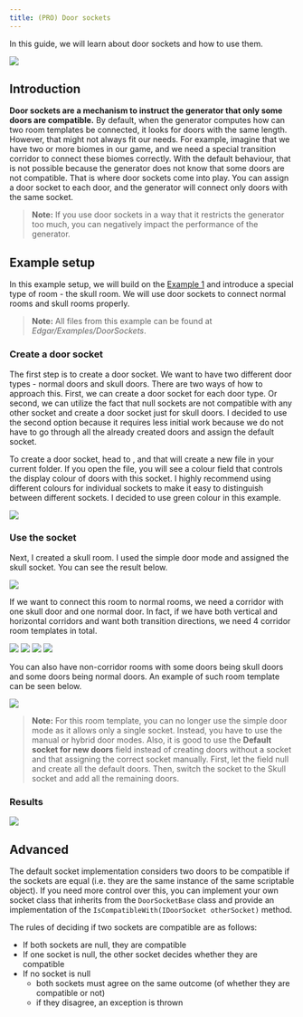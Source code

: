 ```yaml
---
title: (PRO) Door sockets
---
```


In this guide, we will learn about door sockets and how to use them.

<Image src="2d/guides/door_sockets/result2.png" caption="Door sockets used to connect normal rooms and skull rooms with special corridors." />

## Introduction

**Door sockets are a mechanism to instruct the generator that only some doors are compatible.** By default, when the generator computes how can two room templates be connected, it looks for doors with the same length. However, that might not always fit our needs. For example, imagine that we have two or more biomes in our game, and we need a special transition corridor to connect these biomes correctly. With the default behaviour, that is not possible because the generator does not know that some doors are not compatible. That is where door sockets come into play. You can assign a door socket to each door, and the generator will connect only doors with the same socket.

> **Note:** If you use door sockets in a way that it restricts the generator too much, you can negatively impact the performance of the generator.

## Example setup

In this example setup, we will build on the [Example 1](../examples/example-1.md) and introduce a special type of room - the skull room. We will use door sockets to connect normal rooms and skull rooms properly.

> **Note:** All files from this example can be found at *Edgar/Examples/DoorSockets*.

### Create a door socket

The first step is to create a door socket. We want to have two different door types - normal doors and skull doors. There are two ways of how to approach this. First, we can create a door socket for each door type. Or second, we can utilize the fact that null sockets are not compatible with any other socket and create a door socket just for skull doors. I decided to use the second option because it requires less initial work because we do not have to go through all the already created doors and assign the default socket.

To create a door socket, head to <Path path="2d:Door socket" />, and that will create a new file in your current folder. If you open the file, you will see a colour field that controls the display colour of doors with this socket. I highly recommend using different colours for individual sockets to make it easy to distinguish between different sockets. I decided to use green colour in this example.

<Image src="2d/guides/door_sockets/socket.png" caption="Door socket for skull doors" />

### Use the socket

Next, I created a skull room. I used the simple door mode and assigned the skull socket. You can see the result below.

<Image src="2d/guides/door_sockets/skull_room.png" caption="Skull room" />

If we want to connect this room to normal rooms, we need a corridor with one skull door and one normal door. In fact, if we have both vertical and horizontal corridors and want both transition directions, we need 4 corridor room templates in total.

<Gallery cols={2}>
    <Image src="2d/guides/door_sockets/skull_hor_6x1_1.png" />
    <Image src="2d/guides/door_sockets/skull_hor_6x1_2.png" />
    <Image src="2d/guides/door_sockets/skull_ver_1x6_1.png" />
    <Image src="2d/guides/door_sockets/skull_ver_1x6_2.png" />
</Gallery>

You can also have non-corridor rooms with some doors being skull doors and some doors being normal doors. An example of such room template can be seen below.

<Image src="2d/guides/door_sockets/skull_room_2.png" caption="Skull room" />

> **Note:** For this room template, you can no longer use the simple door mode as it allows only a single socket. Instead, you have to use the manual or hybrid door modes. Also, it is good to use the **Default socket for new doors** field instead of creating doors without a socket and that assigning the correct socket manually. First, let the field null and create all the default doors. Then, switch the socket to the Skull socket and add all the remaining doors.

### Results

<Image src="2d/guides/door_sockets/result1.png" />

## Advanced

The default socket implementation considers two doors to be compatible if the sockets are equal (i.e. they are the same instance of the same scriptable object). If you need more control over this, you can implement your own socket class that inherits from the `DoorSocketBase` class and provide an implementation of the `IsCompatibleWith(IDoorSocket otherSocket)` method. 

The rules of deciding if two sockets are compatible are as follows:

- If both sockets are null, they are compatible
- If one socket is null, the other socket decides whether they are compatible
- If no socket is null
    - both sockets must agree on the same outcome (of whether they are compatible or not)
    - if they disagree, an exception is thrown